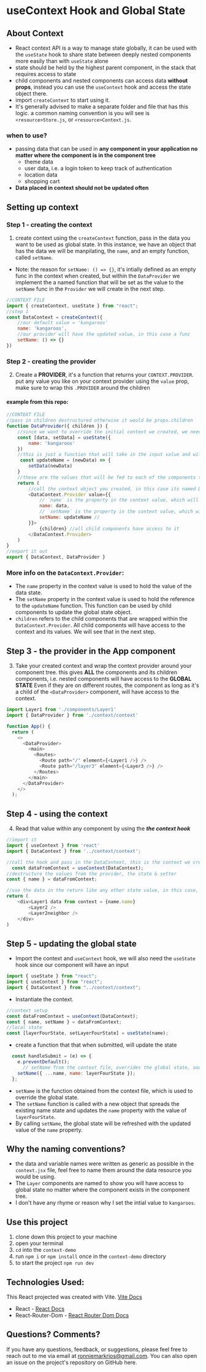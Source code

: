 # useContext Hook and Global State

## About Context
- React context API is a way to manage state globally, it can be used with the `useState` hook to share state between deeply nested components more easily than with `useState` alone
- state should be held by the highest parent component, in the stack that requires access to state
- child components and nested components can access data **without props**, instead you can use the `useContext` hook and access the state object there. 
- import `createContext` to start using it.
- It's generally advised to make a separate folder and file that has this logic. a common naming convention is you will see is `<resource>Store.js`, or `<resource>Context.js`. 

### when to use?

- passing data that can be used in **any component in your application no matter where the component is in the component tree**
    - theme data
    - user data, i.e. a login token to keep track of authentication
    - location data
    - shopping cart
- **Data placed in context should not be updated often**

## Setting up context

### Step 1 - creating the context

1. create context using the `createContext` function, pass in the data you want to be used as global state. In this instance, we have an object that has the data we will be manpilating, the `name`, and an empty function, called `setName`. 

* Note: the reason for `setName: () => {}`, it's intially defined as an empty func in the context when created, but within the `DataProvider` we implement the a named function that will be set as the value to the `setName` func in the `Provider` we will create in the next step.

```js
//CONTEXT FILE
import { createContext, useState } from "react";
//step 1
const DataContext = createContext({
    //our default value = 'kangaroos'
    name: 'kangaroos',
    //our provider will have the updated value, in this case a func
    setName: () => {}
})
```
### Step 2 - creating the provider

2. Create a **PROVIDER**, it's a function that returns your `CONTEXT.PROVIDER`. put any value you like on your context provider using the `value` prop, make sure to wrap this `.PROVIDER` around the children

#### example from this repo:
```js
//CONTEXT FILE
//pass in children destructured otherwise it would be props.children
function DataProvider({ children }) {
    //since we want to override the initial context we created, we need state to override 
    const [data, setData] = useState({
        name: 'kangaroos'
    })
    //this is just a function that will take in the input value and will update the state data that lives within our DataProvider
     const updateName = (newData) => {
        setData(newData)
    }
    //these are the values that will be fed to each of the components that are wrapped around the provider
    return (
        //call the context object you created, in this case its named DataContext and then .Provider
        <DataContext.Provider value={{
            // `name` is the property in the context value, which will hold the value of `data`
            name: data, 
            // `setName` is the property in the context value, which will hold the reference to the `updateName` function
            setName: updateName //
        }}>
            {children} //all child components have access to it
        </DataContext.Provider>
    )
}
//export it out
export { DataContext, DataProvider }
```

### More info on the `DataContext.Provider`:

- The `name` property in the context value is used to hold the value of the data state.
- The `setName` property in the context value is used to hold the reference to the `updateName` function. This function can be used by child components to update the global state object.
- `children` refers to the child components that are wrapped within the `DataContext.Provider`. All child components will have access to the context and its values. We will see that in the next step.

## Step 3 - the provider in the App component

3. Take your created context and wrap the context provider around your component tree. this gives **ALL** the components and its children components, i.e. nested components will have access to the **GLOBAL STATE** Even if they are on different routes, the component as long as it's a child of the `<DataProvider>` component, will have access to the context.

```js
import Layer1 from './components/Layer1'
import { DataProvider } from './context/context'

function App() {
  return (
    <>
      <DataProvider>
        <main>
          <Routes>
            <Route path="/" element={<Layer1 />} />
            <Route path="/layer3" element={<Layer3 />} />
          </Routes>
        </main>
      </DataProvider>
    </>
  );
```
## Step 4 - using the context

4. Read that value within any component by using the ***the context hook***

```js
//import it
import { useContext } from 'react'
import { DataContext } from '../context/context';

//call the hook and pass in the DataContext, this is the context we created
  const dataFromContext = useContext(DataContext);
//destructure the values from the provider, the state & setter
const { name } = dataFromContext;

//use the data in the return like any other state value, in this case, it's a object of name with a property of name. Bad naming convention, sorry about that 
return (
    <div>Layer1 data from context = {name.name}
        <Layer2 />
        <Layer2neighbor />
    </div>
)
```

## Step 5 - updating the global state
- Import the context and `useContext` hook, we will also need the `useState` hook since our component will have an input

```js
import { useState } from "react";
import { useContext } from "react";
import { DataContext } from "../context/context";
```
- Instantiate the context.

```js
//context setup
const dataFromContext = useContext(DataContext);
const { name, setName } = dataFromContext;
//local state
const [layerFourState, setLayerFourState] = useState(name);
```

- create a function that that when submitted, will update the state
```js
  const handleSubmit = (e) => {
    e.preventDefault();
      // setName from the context file, overrides the global state, and updates the 'name' property with the value of 'layerFourState'
    setName({ ...name, name: layerFourState });
  };
```
- `setName` is the function obtained from the context file, which is used to override the global state.
- The `setName` function is called with a new object that spreads the existing name state and updates the `name` property with the value of `layerFourState`.
- By calling `setName`, the global state will be refreshed with the updated value of the `name` property.


##  Why the naming conventions? 
- the data and variable names were written as generic as possible in the `context.jsx` file, feel free to name them around the data resource you would be using.
-  The `Layer` components are named  to show you will have access to global state no matter where the component exists in the component tree.
- I don't have any rhyme or reason why I set the intial value to `kangaroos`. 

## Use this project
1. clone down this project to your machine
1. open your terminal
1. `cd` into the `context-demo`
1. run `npm i` or `npm install` once in the `context-demo` directory
1. to start the project `npm run dev`

## Technologies Used:
This React projected was created with Vite. [Vite Docs](https://vitejs.dev/)
- React - [React Docs](https://react.dev/)
- React-Router-Dom - [React Router Dom Docs](https://reactrouter.com/en/main)


## Questions? Comments?
If you have any questions, feedback, or suggestions, please feel free to reach out to me via email at ronniemarkrios@gmail.com. You can also open an issue on the project's repository on GitHub here.